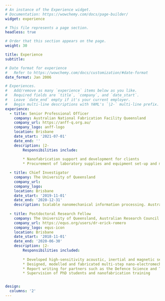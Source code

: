 ```yaml
---
# An instance of the Experience widget.
# Documentation: https://wowchemy.com/docs/page-builder/
widget: experience

# This file represents a page section.
headless: true

# Order that this section appears on the page.
weight: 30

title: Experience
subtitle:

# Date format for experience
#   Refer to https://wowchemy.com/docs/customization/#date-format
date_format: Jan 2006

# Experiences.
#   Add/remove as many `experience` items below as you like.
#   Required fields are `title`, `company`, and `date_start`.
#   Leave `date_end` empty if it's your current employer.
#   Begin multi-line descriptions with YAML's `|2-` multi-line prefix.
experience:
  - title: Senior Professional Officer
    company: Australian National Fabrication Facility Queensland
    company_url: https://anff-q.org.au/
    company_logo: anff-logo
    location: Brisbane
    date_start: '2021-07-01'
    date_end: ''
    description: |2-
        Responsibilities include:
        
        * Nanofabrication support and development for clients
        * Procurement of laboratory supplies and equipment set-up and maintenance

  - title: Chief Investigator
    company: The University of Queensland
    company_url:
    company_logo: 
    location: Brisbane
    date_start: '2019-11-01'
    date_end: '2020-12-31'
    description: Scalable nanomechanical information processing. Australian Research Council Linkage Project LP160101616 in partnership with Lockheed Martin
    
  - title: Postdoctoral Research Fellow
    company: The University of Queensland, Australian Research Council Centre of Excellence for Engineered Quantum Systems (EQUS)
    company_url: https://equs.org/users/dr-erick-romero
    company_logo: equs-icon
    location: Brisbane
    date_start: '2018-11-01'
    date_end: '2020-06-30'
    description: |2-
        Responsibilities included:
        
        * Developed high-sensitivity acoustic, inertial and magnetic sensors on silicon-on-insulator (SOI)
        * Designed, modelled and fabricated multi-step nano-electromechanical (NEMS) devices
        * Report writing for partners such as the Defence Science and Technology Group of the Australian Department of Defence
        * Supervision of PhD students and nanofabrication training


design:
  columns: '2'
---
```

